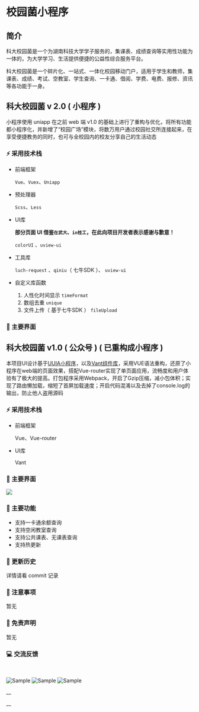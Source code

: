 # 校园菌小程序

## 简介

 科大校园菌是一个为湖南科技大学学子服务的，集课表、成绩查询等实用性功能为一体的，为大学学习、生活提供便捷的公益性综合服务平台。

 科大校园菌是一个碎片化、一站式、一体化校园移动门户，适用于学生和教师，集课表、成绩、考试、空教室、学生查询、一卡通、借阅、学费、电费、报修、资讯等各功能于一身。

## 科大校园菌 v 2.0 \( 小程序 \)

 小程序使用 uniapp 在之前 web 端 v1.0 的基础上进行了重构与优化，将所有功能都小程序化，并新增了“校园广场”模块，将数万用户通过校园社交所连接起来，在享受便捷教务的同时，也可与全校园内的校友分享自己的生活动态

### ⚡ 采用技术栈

* 前端框架

  `Vue`、`Vuex`、`Uniapp`

* 预处理器

  `Scss`、`Less`

* UI库

  **部分页面 UI 借鉴`在武大`、`in桂工`，在此向项目开发者表示感谢与歉意！**

  `colorUI` 、`uview-ui`

* 工具库

  `luch-request` 、`qiniu`（ 七牛SDK ）、 `uview-ui`

* 自定义库函数
  1. 人性化时间显示 `timeFormat`
  2. 数组去重 `unique`
  3. 文件上传（ 基于七牛SDK ） `fileUpload`

### 🎨 主要界面

## 科大校园菌 v1.0 \( 公众号 \) \( 已重构成小程序 \)

本项目UI设计基于[UUIA小程序](https://github.com/uuia/UUIA-Mini-APP)，以及[Vant组件库](https://youzan.github.io/vant/#/zh-CN/intro)，采用VUE语法重构，还原了小程序在web端的页面效果，搭配Vue-router实现了单页面应用，流畅度和用户体验有了极大的提高。打包程序采用Webpack，开启了Gzip压缩，减小包体积；实现了路由懒加载，缩短了首屏加载速度；开启代码混淆以及去掉了console.log的输出，防止他人盗用源码

### ⚡ 采用技术栈

* 前端框架

  Vue、Vue-router

* UI库

  Vant

### 🎨 主要界面

![](https://bdimges.oss-cn-shenzhen.aliyuncs.com/github_Img/1.png)

### 🔧 主要功能

* 支持一卡通余额查询
* 支持空闲教室查询
* 支持公共课表、无课表查询
* 支持热更新

### 🔔 更新历史

详情请看 commit 记录

### 👻 注意事项

暂无

### 📜 免责声明

暂无

### 💻 交流反馈

​

![Sample](https://bdimges.oss-cn-shenzhen.aliyuncs.com/github_Img/mmqrcode1575183174504.png) ![Sample](https://bdimges.oss-cn-shenzhen.aliyuncs.com/github_Img/qrcode.jpg) ![Sample](https://bdimges.oss-cn-shenzhen.aliyuncs.com/github_Img/zanCode.jpg)

\_\_

\_\_

​

